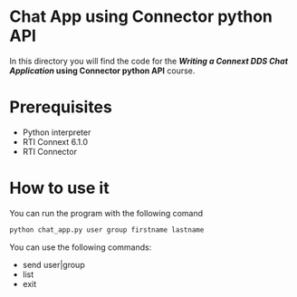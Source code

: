 # Chat App using Connector python API

In this directory you will find the code for the **_Writing a Connext DDS Chat Application_ using Connector python API** course. 

# Prerequisites

- Python interpreter
- RTI Connext 6.1.0
- RTI Connector

# How to use it

You can run the program with the following comand

```bash
python chat_app.py user group firstname lastname
```

You can use the following commands:

- send user|group <message>
- list
- exit


